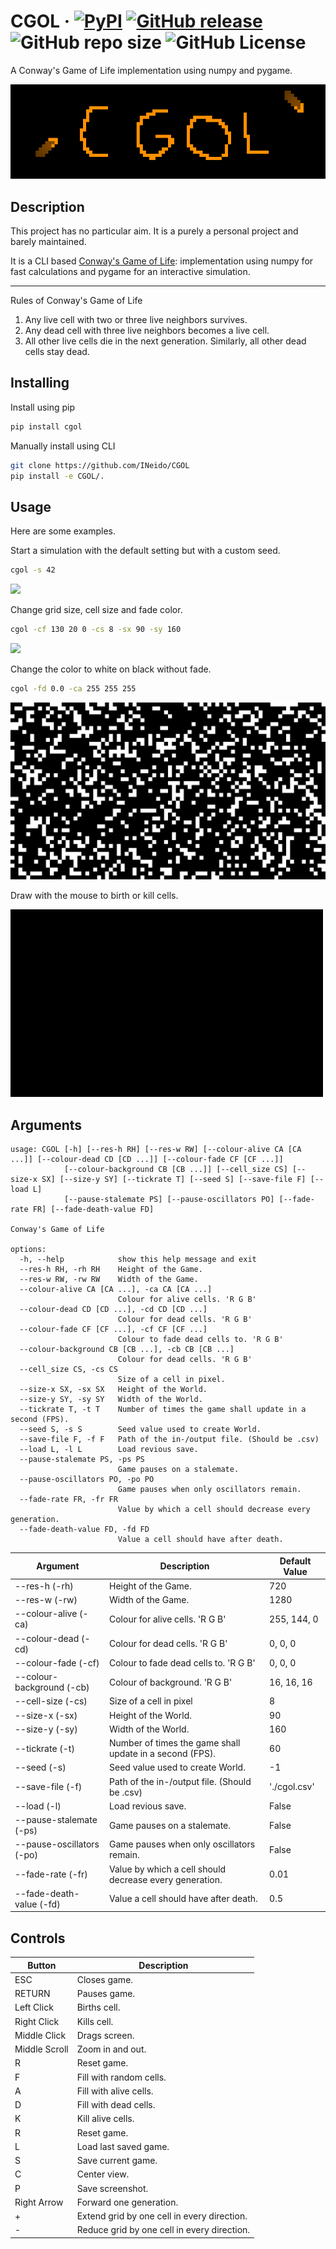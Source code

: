 # CGOL &middot; [![PyPI](https://img.shields.io/pypi/v/CGOL?style=for-the-badge&logo=PyPi)](https://pypi.org/project/CGOL/) [![GitHub release](https://img.shields.io/github/v/release/INeido/CGOL?label=GitHub&style=for-the-badge&logo=GitHub)](https://github.com/INeido/CGOL/releases) ![GitHub repo size](https://img.shields.io/github/repo-size/INeido/CGOL?style=for-the-badge) ![GitHub License](https://img.shields.io/github/license/INeido/CGOL?style=for-the-badge)

A Conway's Game of Life implementation using numpy and pygame.

![](https://github.com/INeido/CGOL/blob/main/samples/logo.png?raw=true)

## Description

This project has no particular aim. It is a purely a personal project and barely maintained.

It is a CLI based [Conway's Game of Life](https://en.wikipedia.org/wiki/Conway%27s_Game_of_Life): implementation using numpy for fast calculations and pygame for an interactive simulation.

---

Rules of Conway's Game of Life
1. Any live cell with two or three live neighbors survives.
2. Any dead cell with three live neighbors becomes a live cell.
3. All other live cells die in the next generation. Similarly, all other dead cells stay dead.

## Installing

Install using pip
```bash
pip install cgol
```

Manually install using CLI
```bash
git clone https://github.com/INeido/CGOL
pip install -e CGOL/.
```

## Usage

Here are some examples.

Start a simulation with the default setting but with a custom seed.
```bash
cgol -s 42
```
![](https://github.com/INeido/CGOL/blob/main/samples/demo1.gif?raw=true)

Change grid size, cell size and fade color.
```bash
cgol -cf 130 20 0 -cs 8 -sx 90 -sy 160
```
![](https://github.com/INeido/CGOL/blob/main/samples/demo2.gif?raw=true)

Change the color to white on black without fade.
```bash
cgol -fd 0.0 -ca 255 255 255
```
![](https://github.com/INeido/CGOL/blob/main/samples/demo3.gif?raw=true)

Draw with the mouse to birth or kill cells.

![](https://github.com/INeido/CGOL/blob/main/samples/demo0.gif?raw=true)


## Arguments

```
usage: CGOL [-h] [--res-h RH] [--res-w RW] [--colour-alive CA [CA ...]] [--colour-dead CD [CD ...]] [--colour-fade CF [CF ...]]
            [--colour-background CB [CB ...]] [--cell_size CS] [--size-x SX] [--size-y SY] [--tickrate T] [--seed S] [--save-file F] [--load L]
            [--pause-stalemate PS] [--pause-oscillators PO] [--fade-rate FR] [--fade-death-value FD]

Conway's Game of Life

options:
  -h, --help            show this help message and exit
  --res-h RH, -rh RH    Height of the Game.
  --res-w RW, -rw RW    Width of the Game.
  --colour-alive CA [CA ...], -ca CA [CA ...]
                        Colour for alive cells. 'R G B'
  --colour-dead CD [CD ...], -cd CD [CD ...]
                        Colour for dead cells. 'R G B'
  --colour-fade CF [CF ...], -cf CF [CF ...]
                        Colour to fade dead cells to. 'R G B'
  --colour-background CB [CB ...], -cb CB [CB ...]
                        Colour for dead cells. 'R G B'
  --cell_size CS, -cs CS
                        Size of a cell in pixel.
  --size-x SX, -sx SX   Height of the World.
  --size-y SY, -sy SY   Width of the World.
  --tickrate T, -t T    Number of times the game shall update in a second (FPS).
  --seed S, -s S        Seed value used to create World.
  --save-file F, -f F   Path of the in-/output file. (Should be .csv)
  --load L, -l L        Load revious save.
  --pause-stalemate PS, -ps PS
                        Game pauses on a stalemate.
  --pause-oscillators PO, -po PO
                        Game pauses when only oscillators remain.
  --fade-rate FR, -fr FR
                        Value by which a cell should decrease every generation.
  --fade-death-value FD, -fd FD
                        Value a cell should have after death.
```

| Argument | Description | Default Value |
| ------ | ------ | ------ |
| --res-h (-rh) | Height of the Game. | 720 |
| --res-w (-rw) | Width of the Game. | 1280 |
| --colour-alive (-ca) | Colour for alive cells. 'R G B' | 255, 144, 0 |
| --colour-dead (-cd) | Colour for dead cells. 'R G B' | 0, 0, 0 |
| --colour-fade (-cf) | Colour to fade dead cells to. 'R G B' | 0, 0, 0 |
| --colour-background (-cb) | Colour of background. 'R G B' | 16, 16, 16 |
| --cell-size (-cs) | Size of a cell in pixel | 8 |
| --size-x (-sx) | Height of the World. | 90 |
| --size-y (-sy) | Width of the World. | 160 |
| --tickrate (-t) | Number of times the game shall update in a second (FPS). | 60 |
| --seed (-s) | Seed value used to create World. | -1 |
| --save-file (-f) | Path of the in-/output file. (Should be .csv) | './cgol.csv' |
| --load (-l) | Load revious save. | False |
| --pause-stalemate (-ps) | Game pauses on a stalemate. | False |
| --pause-oscillators (-po) | Game pauses when only oscillators remain. | False |
| --fade-rate (-fr) | Value by which a cell should decrease every generation. | 0.01 |
| --fade-death-value (-fd) | Value a cell should have after death. | 0.5 |

## Controls

| Button | Description |
| ------ | ------ |
| ESC | Closes game. |
| RETURN | Pauses game. |
| Left Click | Births cell. |
| Right Click | Kills cell. |
| Middle Click | Drags screen. |
| Middle Scroll | Zoom in and out. |
| R | Reset game. |
| F | Fill with random cells. |
| A | Fill with alive cells. |
| D | Fill with dead cells. |
| K | Kill alive cells. |
| R | Reset game. |
| L | Load last saved game. |
| S | Save current game. |
| C | Center view. |
| P | Save screenshot. |
| Right Arrow | Forward one generation. |
| + | Extend grid by one cell in every direction. |
| - | Reduce grid by one cell in every direction. |
